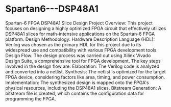 # Spartan6---DSP48A1
Spartan-6 FPGA DSP48A1 Slice Design 
Project Overview: 
This project focuses on designing a highly optimized FPGA circuit that effectively utilizes DSP48A1 slices for math-intensive applications on the Spartan-6 FPGA platform. Design Methodology:  Hardware Description Language (HDL): Verilog was chosen as the primary HDL for this project due to its widespread use and compatibility with various FPGA development tools. Design Flow: The design process was carried out using Xilinx Vivado Design Suite, a comprehensive tool for FPGA development. The key steps involved in the design flow are: Elaboration: The Verilog code is analyzed and converted into a netlist. Synthesis: The netlist is optimized for the target FPGA device, considering factors like area, timing, and power consumption. Implementation: The synthesized design is mapped onto the FPGA's physical resources, including the DSP48A1 slices. Bitstream Generation: A bitstream file is created, which contains the configuration data for programming the FPGA. 
